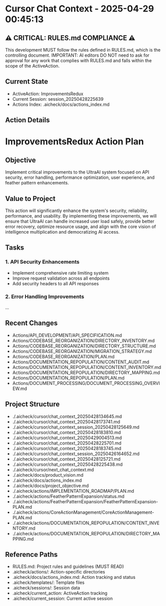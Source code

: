 # Cursor Chat Context - 2025-04-29 00:45:13

## ⚠️ CRITICAL: RULES.md COMPLIANCE ⚠️

This development MUST follow the rules defined in RULES.md, which is the controlling document.
IMPORTANT: AI editors DO NOT need to ask for approval for any work that complies with RULES.md and falls within the scope of the ActiveAction.

## Current State

- ActiveAction: ImprovementsRedux
- Current Session: session_20250428225639
- Actions Index: .aicheck/docs/actions_index.md

## Action Details

# ImprovementsRedux Action Plan

## Objective

Implement critical improvements to the UltraAI system focused on API security, error handling, performance optimization, user experience, and feather pattern enhancements.

## Value to Project

This action will significantly enhance the system's security, reliability, performance, and usability. By implementing these improvements, we will ensure that UltraAI can handle increased user load safely, provide better error recovery, optimize resource usage, and align with the core vision of intelligence multiplication and democratizing AI access.

## Tasks

### 1. API Security Enhancements

- Implement comprehensive rate limiting system
- Improve request validation across all endpoints
- Add security headers to all API responses

### 2. Error Handling Improvements

...

## Recent Changes

- Actions/API_DEVELOPMENT/API_SPECIFICATION.md
- Actions/CODEBASE_REORGANIZATION/DIRECTORY_INVENTORY.md
- Actions/CODEBASE_REORGANIZATION/DIRECTORY_STRUCTURE.md
- Actions/CODEBASE_REORGANIZATION/MIGRATION_STRATEGY.md
- Actions/CODEBASE_REORGANIZATION/PLAN.md
- Actions/DOCUMENTATION_REPOPULATION/CONTENT_AUDIT.md
- Actions/DOCUMENTATION_REPOPULATION/CONTENT_INVENTORY.md
- Actions/DOCUMENTATION_REPOPULATION/DIRECTORY_MAPPING.md
- Actions/DOCUMENTATION_REPOPULATION/PLAN.md
- Actions/DOCUMENT_PROCESSING/DOCUMENT_PROCESSING_OVERVIEW.md

## Project Structure

- ./.aicheck/cursor/chat_context_20250428134645.md
- ./.aicheck/cursor/chat_context_20250428173741.md
- ./.aicheck/cursor/chat_context_session_20250428125649.md
- ./.aicheck/cursor/chat_context_20250428183810.md
- ./.aicheck/cursor/chat_context_20250429004513.md
- ./.aicheck/cursor/chat_context_20250428225701.md
- ./.aicheck/cursor/chat_context_20250428183745.md
- ./.aicheck/cursor/chat_context_session_20250426164652.md
- ./.aicheck/cursor/chat_context_20250428125721.md
- ./.aicheck/cursor/chat_context_20250428225438.md
- ./.aicheck/cursor/next_chat_context.md
- ./.aicheck/docs/product_vision.md
- ./.aicheck/docs/actions_index.md
- ./.aicheck/docs/project_objective.md
- ./.aicheck/actions/IMPLEMENTATION_ROADMAP/PLAN.md
- ./.aicheck/actions/FeatherPatternExpansion/status.md
- ./.aicheck/actions/FeatherPatternExpansion/FeatherPatternExpansion-PLAN.md
- ./.aicheck/actions/CoreActionManagement/CoreActionManagement-PLAN.md
- ./.aicheck/actions/DOCUMENTATION_REPOPULATION/CONTENT_INVENTORY.md
- ./.aicheck/actions/DOCUMENTATION_REPOPULATION/DIRECTORY_MAPPING.md

## Reference Paths

- RULES.md: Project rules and guidelines (MUST READ)
- .aicheck/actions/: Action-specific directories
- .aicheck/docs/actions_index.md: Action tracking and status
- .aicheck/templates/: Template files
- .aicheck/sessions/: Session data
- .aicheck/current_action: ActiveAction tracking
- .aicheck/current_session: Current active session
